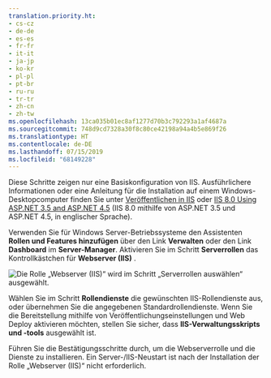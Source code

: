 ```yaml
---
translation.priority.ht:
- cs-cz
- de-de
- es-es
- fr-fr
- it-it
- ja-jp
- ko-kr
- pl-pl
- pt-br
- ru-ru
- tr-tr
- zh-cn
- zh-tw
ms.openlocfilehash: 13ca035b01ec8af1277d70b3c792293a1af4687a
ms.sourcegitcommit: 748d9cd7328a30f8c80ce42198a94a4b5e869f26
ms.translationtype: HT
ms.contentlocale: de-DE
ms.lasthandoff: 07/15/2019
ms.locfileid: "68149228"
---
```

Diese Schritte zeigen nur eine Basiskonfiguration von IIS. Ausführlichere Informationen oder eine Anleitung für die Installation auf einem Windows-Desktopcomputer finden Sie unter [Veröffentlichen in IIS](/aspnet/core/publishing/iis?tabs=aspnetcore2x#iis-configuration) oder [IIS 8.0 Using ASP.NET 3.5 and ASP.NET 4.5](/iis/get-started/whats-new-in-iis-8/iis-80-using-aspnet-35-and-aspnet-45) (IIS 8.0 mithilfe von ASP.NET 3.5 und ASP.NET 4.5, in englischer Sprache).

Verwenden Sie für Windows Server-Betriebssysteme den Assistenten **Rollen und Features hinzufügen** über den Link **Verwalten** oder den Link **Dashboard** im **Server-Manager**. Aktivieren Sie im Schritt **Serverrollen** das Kontrollkästchen für **Webserver (IIS)** .

![Die Rolle „Webserver (IIS)“ wird im Schritt „Serverrollen auswählen“ ausgewählt.](../media/remotedbg-server-roles-ws2012.png)

Wählen Sie im Schritt **Rollendienste** die gewünschten IIS-Rollendienste aus, oder übernehmen Sie die angegebenen Standardrollendienste. Wenn Sie die Bereitstellung mithilfe von Veröffentlichungseinstellungen und Web Deploy aktivieren möchten, stellen Sie sicher, dass **IIS-Verwaltungsskripts und -tools** ausgewählt ist.

Führen Sie die Bestätigungsschritte durch, um die Webserverrolle und die Dienste zu installieren. Ein Server-/IIS-Neustart ist nach der Installation der Rolle „Webserver (IIS)“ nicht erforderlich.